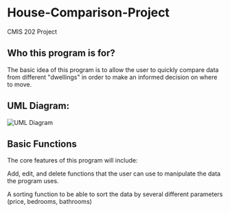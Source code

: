 # House-Comparison-Project
CMIS 202 Project

Who this program is for?
-----
The basic idea of this program is to allow the user to quickly compare data from different "dwellings" in order to make an informed decision on where to move.

UML Diagram:
-----
![UML Diagram](https://user-images.githubusercontent.com/114456330/236588423-c000b5e2-4d8f-46e1-8501-7f4f76af01cb.png)

Basic Functions
-----
The core features of this program will include:​

Add, edit, and delete functions that the user can use to manipulate the data the program uses.​

A sorting function to be able to sort the data by several different parameters (price, bedrooms, bathrooms)​
